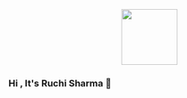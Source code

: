 <div id="header" align="center">
  <img src="https://media.giphy.com/media/AchAaby3cski5RAavq/giphy.gif" width="100"/>
</div>

### Hi , It's Ruchi Sharma 👋

<!--
**ruchisharma06/ruchisharma06** is a ✨ _special_ ✨ repository because its `README.md` (this file) appears on your GitHub profile.

Here are some ideas to get you started:

- 🔭 I’m currently working on ...
- 🌱 I’m currently learning ...
- 👯 I’m looking to collaborate on ...
- 🤔 I’m looking for help with ...
- 💬 Ask me about ...
- 📫 How to reach me: ...
- 😄 Pronouns: ...
- ⚡ Fun fact: ...
-->


